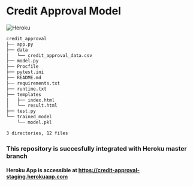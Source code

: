 # Credit Approval Model

![Heroku](https://heroku-badges.herokuapp.com/?app=credit-approval-staging)

```bash
credit_approval
├── app.py
├── data
│   └── credit_approval_data.csv
├── model.py
├── Procfile
├── pytest.ini
├── README.md
├── requirements.txt
├── runtime.txt
├── templates
│   ├── index.html
│   └── result.html
├── test.py
└── trained_model
    └── model.pkl

3 directories, 12 files
```
### This repository is succesfully integrated with Heroku master branch
#### Heroku App is accessible at https://credit-approval-staging.herokuapp.com 
